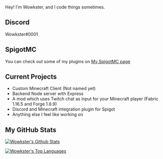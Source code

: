 Hey! I'm Wowkster, and I code things sometimes. 

## Discord
Wowkster#0001

## SpigotMC
You can check out some of my plugins on [My SpigotMC page](https://www.spigotmc.org/resources/authors/wowkster.946669/)

## Current Projects

* Custom Minecraft Client (Not named yet)
* Backend Node server with Express
* A mod which uses Twitch chat as input for your Minecraft player (Fabric 1.16.5 and Forge 1.8.9)
* Discord and Minecraft integration plugin for Spigot
* Anything else I feel like working on

## My GitHub Stats

[![Wowkster's Github Stats](https://github-readme-stats.vercel.app/api?username=wowkster&count_private=true&include_all_commits=true&show_icons=true&theme=algolia)](https://github.com/anuraghazra/github-readme-stats)

[![Wowkster's Top Languages](https://github-readme-stats.vercel.app/api/top-langs/?username=wowkster&layout=compact&theme=algolia)](https://github.com/anuraghazra/github-readme-stats)
